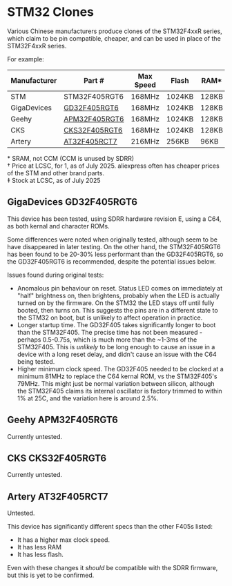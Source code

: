 # STM32 Clones

Various Chinese manufacturers produce clones of the STM32F4xxR series, which claim to be pin compatible, cheaper, and can be used in place of the STM32F4xxR series.

For example:

| Manufacturer | Part #        | Max Speed | Flash  | RAM*   | Price† | Stock‡ | Tested |
|--------------|---------------|-----------|--------|-------|--------|-------------------|--------|
| STM          | STM32F405RGT6 | 168MHz    | 1024KB | 128KB | $3.25  | 0 | Yes |
| GigaDevices  | [GD32F405RGT6](#gigadevices-gd32f405rgt6)  | 168MHz    | 1024KB | 128KB | $3.32  | 1002 | Yes |
| Geehy        | [APM32F405RGT6](#geehy-apm32f405rgt6) | 168MHz    | 1024KB | 128KB | $2.78  | 2262 | No |
| CKS          | [CKS32F405RGT6](#cks-cks32f405rgt6) | 168MHz    | 1024KB | 128KB | $2.77  | 962 | No |
| Artery       | [AT32F405RCT7](#artery-at32f405rct7)  | 216MHz    | 256KB | 96KB | $2.34  | 160 | No |

\* SRAM, not CCM (CCM is unused by SDRR)  
† Price at LCSC, for 1, as of July 2025.  aliexpress often has cheaper prices of the STM and other brand parts.  
‡ Stock at LCSC, as of July 2025

## GigaDevices GD32F405RGT6

This device has been tested, using SDRR hardware revision E, using a C64, as both kernal and character ROMs.

Some differences were noted when originally tested, although seem to be have disappeared in later testing.  On the other hand, the STM32F405RGT6 has been found to be 20-30% less performant than the GD32F405RGT6, so the GD32F405RGT6 is recommended, despite the potential issues below.

Issues found during original tests:

- Anomalous pin behaviour on reset.  Status LED comes on immediately at "half" brightness on, then brightens, probably when the LED is actually turned on by the firmware.  On the STM32 the LED stays off until fully booted, then turns on.  This suggests the pins are in a different state to the STM32 on boot, but is unlikely to affect operation in practice.
- Longer startup time.  The GD32F405 takes significantly longer to boot than the STM32F405.  The precise time has not been measured - perhaps 0.5-0.75s, which is much more than the ~1-3ms of the STM32F405.  This is _unlikely_ to be long enough to cause an issue in a device with a long reset delay, and didn't cause an issue with the C64 being tested.
- Higher minimum clock speed.  The GD32F405 needed to be clocked at a minimum 81MHz to replace the C64 kernal ROM, vs the STM32F405's 79MHz.  This might just be normal variation between silicon, although the STM32F405 claims its internal oscillator is factory trimmed to within 1% at 25C, and the variation here is around 2.5%.

## Geehy APM32F405RGT6

Currently untested.

## CKS CKS32F405RGT6

Currently untested.

## Artery AT32F405RCT7

Untested.

This device has significantly different specs than the other F405s listed:

- It has a higher max clock speed.
- It has less RAM
- It has less flash.

Even with these changes it _should_ be compatible with the SDRR firmware, but this is yet to be confirmed.
